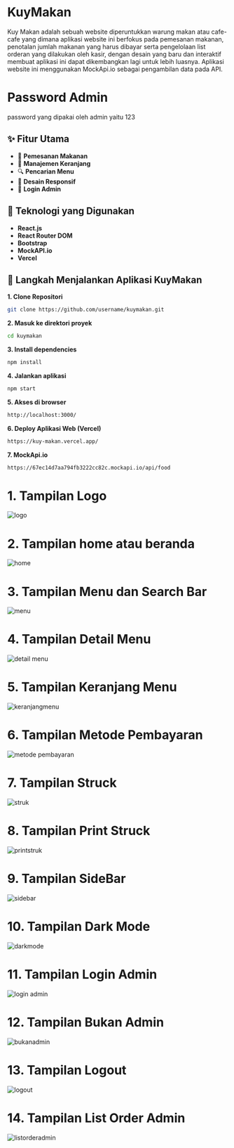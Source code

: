 # KuyMakan
Kuy Makan adalah sebuah website diperuntukkan warung makan atau cafe-cafe yang dimana aplikasi website ini berfokus pada pemesanan makanan, penotalan jumlah makanan yang harus dibayar serta pengelolaan list orderan yang dilakukan oleh kasir, dengan desain yang baru dan interaktif membuat aplikasi ini dapat dikembangkan lagi untuk lebih luasnya. Aplikasi website ini menggunakan MockApi.io sebagai pengambilan data pada API.

# Password Admin
password yang dipakai oleh admin yaitu 123



## ✨ Fitur Utama

- 🧾 **Pemesanan Makanan**
- 🛒 **Manajemen Keranjang**
- 🔍 **Pencarian Menu**
- 📱 **Desain Responsif** 
- 🔐 **Login Admin** 



## 📌 Teknologi yang Digunakan

- **React.js**
- **React Router DOM**
- **Bootstrap**
- **MockAPI.io**
- **Vercel**

  
 ## 🚀 Langkah Menjalankan Aplikasi KuyMakan

 **1. Clone Repositori**
```bash
git clone https://github.com/username/kuymakan.git
```

**2. Masuk ke direktori proyek**
```bash
cd kuymakan
```

**3. Install dependencies**
```bash
npm install
```

**4. Jalankan aplikasi**
```bash
npm start
```

**5. Akses di browser**
```bash
http://localhost:3000/
```

**6. Deploy Aplikasi Web (Vercel)**
```bash
https://kuy-makan.vercel.app/
```

**7. MockApi.io**
```bash
https://67ec14d7aa794fb3222cc82c.mockapi.io/api/food 
```


# 1. Tampilan Logo
![logo](https://github.com/user-attachments/assets/61eb19bc-062f-4b9a-9bc5-9fe135f47d70)



# 2. Tampilan home atau beranda
![home](https://github.com/user-attachments/assets/696f7133-bdc3-4abe-9cab-d1cecfdcb2ce)


# 3. Tampilan Menu dan Search Bar
![menu](https://github.com/user-attachments/assets/d1360ea9-a638-496a-b8a1-2e8bb3065c8f)



# 4. Tampilan Detail Menu
![detail menu](https://github.com/user-attachments/assets/e8e11a03-c271-4223-aa26-c3b2a35df4b4)



# 5. Tampilan Keranjang Menu
![keranjangmenu](https://github.com/user-attachments/assets/448b9987-ecbf-4204-87ff-f141fcdc2933)



# 6. Tampilan Metode Pembayaran
![metode pembayaran](https://github.com/user-attachments/assets/2ae92ec5-26bf-47d0-b7e3-842c801e80dc)



# 7. Tampilan Struck
![struk](https://github.com/user-attachments/assets/bd65799b-f1a4-4ca9-8880-dd3d5390b026)




# 8. Tampilan Print Struck
![printstruk](https://github.com/user-attachments/assets/6bb87d45-9203-4592-b260-ba9e26457a3c)



# 9. Tampilan SideBar
![sidebar](https://github.com/user-attachments/assets/8c4a97d8-3157-4bcc-bf39-3aba4fef3d17)




# 10. Tampilan Dark Mode
![darkmode](https://github.com/user-attachments/assets/5389f35c-d698-47a5-a764-3d021df22132)




# 11. Tampilan Login Admin
![login admin](https://github.com/user-attachments/assets/536d897b-93cb-431f-8014-a05b118752d5)




# 12. Tampilan Bukan Admin
![bukanadmin](https://github.com/user-attachments/assets/73e5eca1-049b-451a-bd05-19f0161e43a5)



# 13. Tampilan Logout
![logout](https://github.com/user-attachments/assets/d0fae97c-8799-49d2-8126-d319cd4c7961)



# 14. Tampilan List Order Admin
![listorderadmin](https://github.com/user-attachments/assets/493c84c3-bead-4d05-be61-f6d72fb10308)

